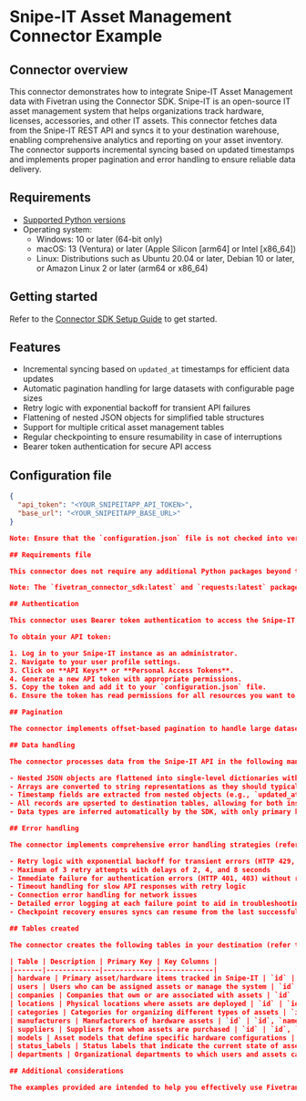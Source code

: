 # Snipe-IT Asset Management Connector Example

## Connector overview

This connector demonstrates how to integrate Snipe-IT Asset Management data with Fivetran using the Connector SDK. Snipe-IT is an open-source IT asset management system that helps organizations track hardware, licenses, accessories, and other IT assets. This connector fetches data from the Snipe-IT REST API and syncs it to your destination warehouse, enabling comprehensive analytics and reporting on your asset inventory. The connector supports incremental syncing based on updated timestamps and implements proper pagination and error handling to ensure reliable data delivery.

## Requirements

- [Supported Python versions](https://github.com/fivetran/fivetran_connector_sdk/blob/main/README.md#requirements)
- Operating system:
  - Windows: 10 or later (64-bit only)
  - macOS: 13 (Ventura) or later (Apple Silicon [arm64] or Intel [x86_64])
  - Linux: Distributions such as Ubuntu 20.04 or later, Debian 10 or later, or Amazon Linux 2 or later (arm64 or x86_64)

## Getting started

Refer to the [Connector SDK Setup Guide](https://fivetran.com/docs/connectors/connector-sdk/setup-guide) to get started.

## Features

- Incremental syncing based on `updated_at` timestamps for efficient data updates
- Automatic pagination handling for large datasets with configurable page sizes
- Retry logic with exponential backoff for transient API failures
- Flattening of nested JSON objects for simplified table structures
- Support for multiple critical asset management tables
- Regular checkpointing to ensure resumability in case of interruptions
- Bearer token authentication for secure API access

## Configuration file


```json
{
  "api_token": "<YOUR_SNIPEITAPP_API_TOKEN>",
  "base_url": "<YOUR_SNIPEITAPP_BASE_URL>"
}

Note: Ensure that the `configuration.json` file is not checked into version control to protect sensitive information.

## Requirements file

This connector does not require any additional Python packages beyond the standard library and the pre-installed SDK packages.

Note: The `fivetran_connector_sdk:latest` and `requests:latest` packages are pre-installed in the Fivetran environment. To avoid dependency conflicts, do not declare them in your `requirements.txt`.

## Authentication

This connector uses Bearer token authentication to access the Snipe-IT API (refer to the `fetch_page()` function). The API token is passed in the `Authorization` header with each request.

To obtain your API token:

1. Log in to your Snipe-IT instance as an administrator.
2. Navigate to your user profile settings.
3. Click on **API Keys** or **Personal Access Tokens**.
4. Generate a new API token with appropriate permissions.
5. Copy the token and add it to your `configuration.json` file.
6. Ensure the token has read permissions for all resources you want to sync.

## Pagination

The connector implements offset-based pagination to handle large datasets efficiently (refer to the `sync_table()` function). Each API request fetches a configurable number of records (default 100) using the `limit` and `offset` parameters. The connector continues fetching pages until the API returns fewer records than the page size, indicating the end of the dataset. This approach ensures that all data is retrieved without loading entire datasets into memory.

## Data handling

The connector processes data from the Snipe-IT API in the following manner (refer to the `flatten_record()` function):

- Nested JSON objects are flattened into single-level dictionaries with underscore-separated keys (e.g., `model.name` becomes `model_name`)
- Arrays are converted to string representations as they should typically be handled in separate breakout tables
- Timestamp fields are extracted from nested objects (e.g., `updated_at.datetime` becomes the checkpoint timestamp)
- All records are upserted to destination tables, allowing for both inserts and updates
- Data types are inferred automatically by the SDK, with only primary keys explicitly defined in the schema

## Error handling

The connector implements comprehensive error handling strategies (refer to the `fetch_page()` function):

- Retry logic with exponential backoff for transient errors (HTTP 429, 500, 502, 503, 504)
- Maximum of 3 retry attempts with delays of 2, 4, and 8 seconds
- Immediate failure for authentication errors (HTTP 401, 403) without retries
- Timeout handling for slow API responses with retry logic
- Connection error handling for network issues
- Detailed error logging at each failure point to aid in troubleshooting
- Checkpoint recovery ensures syncs can resume from the last successful state

## Tables created

The connector creates the following tables in your destination (refer to the `schema()` function):

| Table | Description | Primary Key | Key Columns |
|-------|-------------|-------------|-------------|
| hardware | Primary asset/hardware items tracked in Snipe-IT | `id` | `id`, `asset_tag`, `serial`, `name`, `model_id`, `model_name`, `status_label_id`, `status_label_name`, `category_id`, `category_name`, `manufacturer_id`, `manufacturer_name`, `supplier_id`, `location_id`, `location_name`, `created_at_datetime`, `updated_at_datetime`, `purchase_date_date`, `purchase_cost` |
| users | Users who can be assigned assets or manage the system | `id` | `id`, `username`, `email`, `first_name`, `last_name`, `employee_num`, `jobtitle`, `phone`, `department_id`, `department_name`, `company_id`, `company_name`, `activated`, `created_at_datetime`, `updated_at_datetime` |
| companies | Companies that own or are associated with assets | `id` | `id`, `name`, `phone`, `email`, `assets_count`, `licenses_count`, `accessories_count`, `users_count`, `created_at_datetime`, `updated_at_datetime` |
| locations | Physical locations where assets are deployed | `id` | `id`, `name`, `address`, `city`, `state`, `country`, `zip`, `assets_count`, `assigned_assets_count`, `users_count`, `created_at_datetime`, `updated_at_datetime` |
| categories | Categories for organizing different types of assets | `id` | `id`, `name`, `category_type`, `assets_count`, `accessories_count`, `consumables_count`, `created_at_datetime`, `updated_at_datetime` |
| manufacturers | Manufacturers of hardware assets | `id` | `id`, `name`, `url`, `support_url`, `support_phone`, `support_email`, `assets_count`, `created_at_datetime`, `updated_at_datetime` |
| suppliers | Suppliers from whom assets are purchased | `id` | `id`, `name`, `address`, `phone`, `email`, `contact`, `url`, `assets_count`, `licenses_count`, `created_at_datetime`, `updated_at_datetime` |
| models | Asset models that define specific hardware configurations | `id` | `id`, `name`, `model_number`, `manufacturer_id`, `manufacturer_name`, `category_id`, `category_name`, `eol`, `assets_count`, `created_at_datetime`, `updated_at_datetime` |
| status_labels | Status labels that indicate the current state of assets (e.g., Ready to Deploy, In Use, Broken) | `id` | `id`, `name`, `status_type`, `status_meta`, `assets_count`, `created_at_datetime`, `updated_at_datetime` |
| departments | Organizational departments to which users and assets can be assigned | `id` | `id`, `name`, `company_id`, `company_name`, `users_count`, `created_at_datetime`, `updated_at_datetime` |

## Additional considerations

The examples provided are intended to help you effectively use Fivetran's Connector SDK. While we've tested the code, Fivetran cannot be held responsible for any unexpected or negative consequences that may arise from using these examples. For inquiries, please reach out to our Support team.
